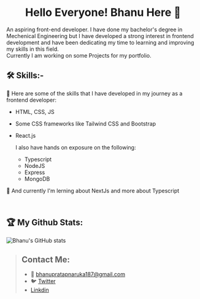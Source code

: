    <h1 align = "center" >Hello Everyone! Bhanu Here 👋 </h1> 
   
   
   
   An aspiring front-end developer. I have done my bachelor's degree in Mechenical Engineering but I have developed a strong interest in frontend development and have     been dedicating my time to learning and improving my skills in this field.  
   Currently I am working on some Projects for my portfolio.  
   
   ## 🛠️ Skills:-  
   
   🔭 Here are some of the skills that I have developed in my journey as a frontend developer:
   * HTML, CSS, JS
   * Some CSS frameworks like Tailwind CSS and Bootstrap
   * React.js  
   
     I also have hands on exposure on the following:  
       * Typescript
       * NodeJS
       * Express
       * MongoDB 
     
   🌱 And currently I'm lerning about NextJs and more about Typescript  
   
   
   
   <br>
   
   ## :trophy: My Github Stats: 
   ![Bhanu's GitHub stats](https://github-readme-stats.vercel.app/api?username=bhanu0187&theme=midnight-purple&show_icons=true)
   
  > ## Contact Me: 
  >* 📧 bhanupratapnaruka187@gmail.com
  >* 🐦 [Twitter](https://twitter.com/bhanuPr187)
  >* [Linkdin](https://www.linkedin.com/in/bhanu-pratap-singh-49953a209/)



<!--
**BhanuPratap-Singh-Naruka/BhanuPratap-Singh-Naruka** is a ✨ _special_ ✨ repository because its `README.md` (this file) appears on your GitHub profile.

Here are some ideas to get you started:

- 🔭 I’m currently working on ...
- 🌱 I’m currently learning ...
- 👯 I’m looking to collaborate on ...
- 🤔 I’m looking for help with ...
- 💬 Ask me about ...
- 📫 How to reach me: ...
- 😄 Pronouns: ...
- ⚡ Fun fact: ...
-->
